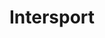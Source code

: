 ---
title: "Intersport"
url: /bourg-saint-maurice/intersport-zone-commerciale-du-super-u/
shop: sports
---